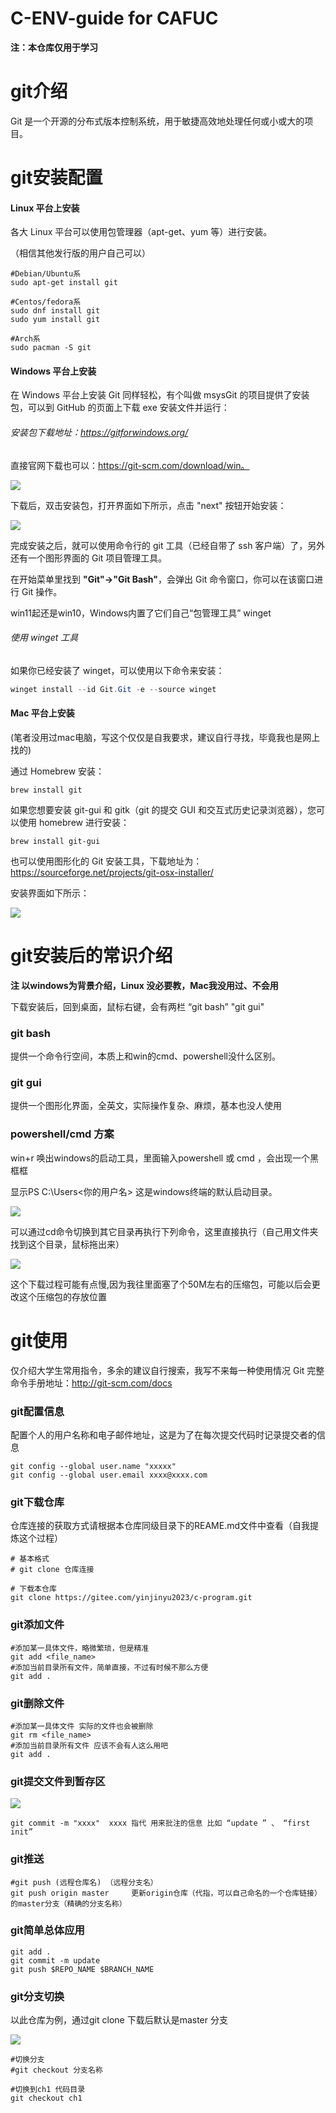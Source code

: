 # C-ENV-guide for CAFUC

**注：本仓库仅用于学习**


# git介绍
Git 是一个开源的分布式版本控制系统，用于敏捷高效地处理任何或小或大的项目。


# git安装配置

#### Linux 平台上安装
各大 Linux 平台可以使用包管理器（apt-get、yum 等）进行安装。

（相信其他发行版的用户自己可以）

```shell
#Debian/Ubuntu系
sudo apt-get install git 

#Centos/fedora系
sudo dnf install git 
sudo yum install git

#Arch系
sudo pacman -S git
```


#### Windows 平台上安装

在 Windows 平台上安装 Git 同样轻松，有个叫做 msysGit 的项目提供了安装包，可以到 GitHub 的页面上下载 exe 安装文件并运行：
###### 安装包下载地址：https://gitforwindows.org/
直接官网下载也可以：https://git-scm.com/download/win。

![](https://www.runoob.com/wp-content/uploads/2015/02/git-win.png)

下载后，双击安装包，打开界面如下所示，点击 "next" 按钮开始安装：

![](https://www.runoob.com/wp-content/uploads/2015/02/20140127131250906)

完成安装之后，就可以使用命令行的 git 工具（已经自带了 ssh 客户端）了，另外还有一个图形界面的 Git 项目管理工具。

在开始菜单里找到 **"Git"->"Git Bash"**，会弹出 Git 命令窗口，你可以在该窗口进行 Git 操作。



win11起还是win10，Windows内置了它们自己“包管理工具” winget

######  使用 winget 工具

如果你已经安装了 winget，可以使用以下命令来安装：

```powershell
winget install --id Git.Git -e --source winget
```

#### Mac 平台上安装  

 (笔者没用过mac电脑，写这个仅仅是自我要求，建议自行寻找，毕竟我也是网上找的)

通过 Homebrew 安装：
```shell
brew install git
```

如果您想要安装 git-gui 和 gitk（git 的提交 GUI 和交互式历史记录浏览器），您可以使用 homebrew 进行安装：
```shell
brew install git-gui
```
也可以使用图形化的 Git 安装工具，下载地址为：https://sourceforge.net/projects/git-osx-installer/

安装界面如下所示：

![](https://www.runoob.com/wp-content/uploads/2015/02/18333fig0107-tn.png)

# git安装后的常识介绍

**注 以windows为背景介绍，Linux 没必要教，Mac我没用过、不会用**

下载安装后，回到桌面，鼠标右键，会有两栏 “git bash” "git gui"

### git bash
提供一个命令行空间，本质上和win的cmd、powershell没什么区别。

### git gui 
提供一个图形化界面，全英文，实际操作复杂、麻烦，基本也没人使用

### powershell/cmd 方案
win+r  唤出windows的启动工具，里面输入powershell 或 cmd ，会出现一个黑框框

显示PS C:\Users\<你的用户名>  这是windows终端的默认启动目录。

![](img/cmd1.png)

可以通过cd命令切换到其它目录再执行下列命令，这里直接执行（自己用文件夹找到这个目录，鼠标拖出来）

![](img/cmd2.png)

这个下载过程可能有点慢,因为我往里面塞了个50M左右的压缩包，可能以后会更改这个压缩包的存放位置


# git使用

仅介绍大学生常用指令，多余的建议自行搜索，我写不来每一种使用情况
Git 完整命令手册地址：http://git-scm.com/docs

### git配置信息

配置个人的用户名称和电子邮件地址，这是为了在每次提交代码时记录提交者的信息

```shell
git config --global user.name "xxxxx"
git config --global user.email xxxx@xxxx.com
```

### git下载仓库

仓库连接的获取方式请根据本仓库同级目录下的REAME.md文件中查看（自我提炼这个过程）

```shell
# 基本格式
# git clone 仓库连接

# 下载本仓库
git clone https://gitee.com/yinjinyu2023/c-program.git
```

### git添加文件

```shell
#添加某一具体文件，略微繁琐，但是精准
git add <file_name> 
#添加当前目录所有文件，简单直接，不过有时候不那么方便
git add . 
```

### git删除文件
```shell
#添加某一具体文件 实际的文件也会被删除
git rm <file_name> 
#添加当前目录所有文件 应该不会有人这么用吧
git add . 
```

### git提交文件到暂存区
![](img/git_分区.png)
```shell
git commit -m "xxxx"  xxxx 指代 用来批注的信息 比如 “update ” 、 “first init”
```

### git推送

```shell
#git push (远程仓库名) （远程分支名） 
git push origin master     更新origin仓库（代指，可以自己命名的一个仓库链接）的master分支（精确的分支名称）
```

### git简单总体应用
```shell
git add .
git commit -m update
git push $REPO_NAME $BRANCH_NAME
```


### git分支切换

以此仓库为例，通过git clone 下载后默认是master 分支

![](img/branch-a.png)
```shell
#切换分支
#git checkout 分支名称

#切换到ch1 代码目录
git checkout ch1
```